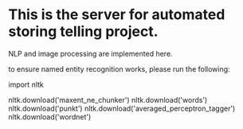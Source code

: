 # This is the server for automated storing telling project.
NLP and image processing are implemented here.

to ensure named entity recognition works, please run the following:

import nltk

nltk.download('maxent_ne_chunker')
nltk.download('words')
nltk.download('punkt')
nltk.download('averaged_perceptron_tagger')
nltk.download('wordnet')
